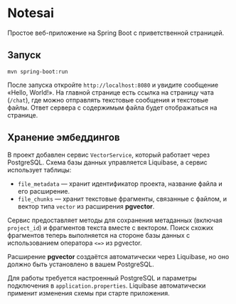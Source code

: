 # Notesai

Простое веб-приложение на Spring Boot с приветственной страницей.

## Запуск

```
mvn spring-boot:run
```

После запуска откройте `http://localhost:8080` и увидите сообщение «Hello, World!».
На главной странице есть ссылка на страницу чата (`/chat`), где можно отправлять текстовые сообщения и текстовые файлы. Ответ сервера с содержимым файла будет отображаться на странице.

## Хранение эмбеддингов

В проект добавлен сервис `VectorService`, который работает через PostgreSQL. Схема базы данных управляется Liquibase, а сервис использует таблицы:

- `file_metadata` — хранит идентификатор проекта, название файла и его расширение.
- `file_chunks` — хранит текстовые фрагменты, связанные с файлом, и вектор типа `vector` из расширения **pgvector**.

Сервис предоставляет методы для сохранения метаданных (включая `project_id`) и фрагментов текста вместе с вектором. Поиск схожих фрагментов теперь выполняется на стороне базы данных с использованием оператора `<=>` из pgvector.

Расширение **pgvector** создаётся автоматически через Liquibase, но оно должно быть установлено в вашем PostgreSQL.

Для работы требуется настроенный PostgreSQL и параметры подключения в `application.properties`. Liquibase автоматически применит изменения схемы при старте приложения.

